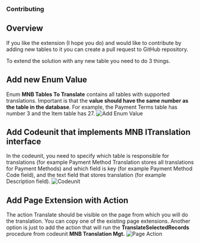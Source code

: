 ### Contributing
## Overview
If you like the extension (I hope you do) and would like to contribute by adding new tables to it you can create a pull request to GitHub repository. 

To extend the solution with any new table you need to do 3 things.

## Add new Enum Value
Enum **MNB Tables To Translate** contains all tables with supported translations. Important is that the **value should have the same number as the table in the database**. For example, the Payment Terms table has number 3 and the Item table has 27.
![Add Enum Value](http://www.mynavblog.com/wp-content/uploads/2021/05/enum_extension.png)

## Add Codeunit that implements MNB ITranslation interface
In the codeunit, you need to specify which table is responsible for translations (for example Payment Method Translation stores all translations for Payment Methods) and which field is key (for example Payment Method Code field), and the text field that stores translation (for example Description field).
![Codeunit](http://www.mynavblog.com/wp-content/uploads/2021/05/codeunit_1-1024x724.png)

## Add Page Extension with Action
The action Translate should be visible on the page from which you will do the translation. You can copy one of the existing page extensions. Another option is just to add the action that will run the **TranslateSelectedRecords** procedure from codeunit **MNB Translation Mgt.**
![Page Action](http://www.mynavblog.com/wp-content/uploads/2021/05/page_extension_1.png)
